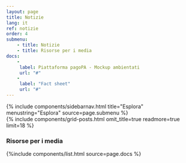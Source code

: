 ```yaml
---
layout: page
title: Notizie
lang: it
ref: notizie
order: 4
submenu: 
    - title: Notizie
    - title: Risorse per i media
docs: 
    -
     label: Piattaforma pagoPA - Mockup ambientati
     url: "#"
    -
     label: "Fact sheet"
     url: "#"
---
```


<div class="row ">
    <div class="col-12 col-lg-3 affix-parent">
        {% include components/sidebarnav.html
        title="Esplora"
        menustring="Esplora"
        source=page.submenu %}
    </div>
    <div class="col-12 col-lg-9">
        <div id="n1">
            {% include components/grid-posts.html omit_title=true readmore=true limit=18 %}
        </div>
        <div class="py-3 my-3"></div>
        <div class="d-flex align-items-center heading-border-bottom my-4" id="n2">
        <h3>Risorse per i media</h3>
        </div>
        {%include components/list.html
                source=page.docs
                %}
    </div>
</div>
